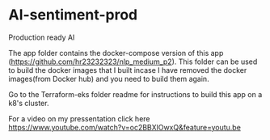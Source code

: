 # AI-sentiment-prod
Production ready AI 

The app folder contains the docker-compose version of this app (https://github.com/hr23232323/nlp_medium_p2). This folder can 
be used to build the docker images that I built incase I have removed the docker images(from Docker hub) and you need to build them again.

Go to the Terraform-eks folder readme for instructions to build this app on a k8's cluster.

For a video on my pressentation click here https://www.youtube.com/watch?v=oc2BBXlOwxQ&feature=youtu.be
